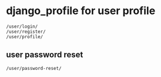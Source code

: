 # django_profile for user profile

```
/user/login/
/user/register/
/user/profile/
```

## user password reset

```
/user/password-reset/
```